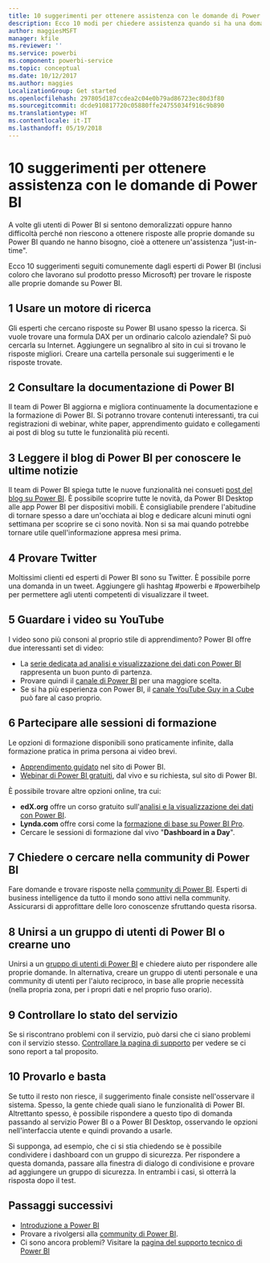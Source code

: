 ```yaml
---
title: 10 suggerimenti per ottenere assistenza con le domande di Power BI
description: Ecco 10 modi per chiedere assistenza quando si ha una domanda sul funzionamento di Power BI
author: maggiesMSFT
manager: kfile
ms.reviewer: ''
ms.service: powerbi
ms.component: powerbi-service
ms.topic: conceptual
ms.date: 10/12/2017
ms.author: maggies
LocalizationGroup: Get started
ms.openlocfilehash: 297805d187ccdea2c04e0b79ad86723ec80d3f80
ms.sourcegitcommit: dcde910817720c05880ffe24755034f916c9b890
ms.translationtype: HT
ms.contentlocale: it-IT
ms.lasthandoff: 05/19/2018
---
```

# <a name="10-tips-for-getting-help-with-your-power-bi-questions"></a>10 suggerimenti per ottenere assistenza con le domande di Power BI
A volte gli utenti di Power BI si sentono demoralizzati oppure hanno difficoltà perché non riescono a ottenere risposte alle proprie domande su Power BI quando ne hanno bisogno, cioè a ottenere un'assistenza "just-in-time". 

Ecco 10 suggerimenti seguiti comunemente dagli esperti di Power BI (inclusi coloro che lavorano sul prodotto presso Microsoft) per trovare le risposte alle proprie domande su Power BI.

## <a name="1-use-a-search-engine"></a>1 Usare un motore di ricerca
Gli esperti che cercano risposte su Power BI usano spesso la ricerca. Si vuole trovare una formula DAX per un ordinario calcolo aziendale? Si può cercarla su Internet. Aggiungere un segnalibro al sito in cui si trovano le risposte migliori. Creare una cartella personale sui suggerimenti e le risposte trovate.


## <a name="2-check-the-power-bi-documentation"></a>2 Consultare la documentazione di Power BI
Il team di Power BI aggiorna e migliora continuamente la documentazione e la formazione di Power BI. Si potranno trovare contenuti interessanti, tra cui registrazioni di webinar, white paper, apprendimento guidato e collegamenti ai post di blog su tutte le funzionalità più recenti.

## <a name="3-read-the-power-bi-blog-for-the-latest-news"></a>3 Leggere il blog di Power BI per conoscere le ultime notizie
Il team di Power BI spiega tutte le nuove funzionalità nei consueti [post del blog su Power BI](https://powerbi.microsoft.com/blog/). È possibile scoprire tutte le novità, da Power BI Desktop alle app Power BI per dispositivi mobili. È consigliabile prendere l'abitudine di tornare spesso a dare un'occhiata ai blog e dedicare alcuni minuti ogni settimana per scoprire se ci sono novità. Non si sa mai quando potrebbe tornare utile quell'informazione appresa mesi prima.

## <a name="4-try-twitter"></a>4 Provare Twitter
Moltissimi clienti ed esperti di Power BI sono su Twitter. È possibile porre una domanda in un tweet. Aggiungere gli hashtag #powerbi e #powerbihelp per permettere agli utenti competenti di visualizzare il tweet.

## <a name="5-watch-videos-on-youtube"></a>5 Guardare i video su YouTube
I video sono più consoni al proprio stile di apprendimento? Power BI offre due interessanti set di video:

* La [serie dedicata ad analisi e visualizzazione dei dati con Power BI](https://www.youtube.com/playlist?list=PL1N57mwBHtN0JFoKSR0n-tBkUJHeMP2cP) rappresenta un buon punto di partenza.
* Provare quindi il [canale di Power BI](https://www.youtube.com/user/mspowerbi/videos) per una maggiore scelta.
* Se si ha più esperienza con Power BI, il [canale YouTube Guy in a Cube](https://www.youtube.com/channel/UCFp1vaKzpfvoGai0vE5VJ0w) può fare al caso proprio.

## <a name="6-attend-training"></a>6 Partecipare alle sessioni di formazione
Le opzioni di formazione disponibili sono praticamente infinite, dalla formazione pratica in prima persona ai video brevi.

* [Apprendimento guidato](guided-learning/gettingstarted.yml?tutorial-step=1) nel sito di Power BI.
* [Webinar di Power BI gratuiti](webinars.md), dal vivo e su richiesta, sul sito di Power BI.

È possibile trovare altre opzioni online, tra cui:

* **edX.org** offre un corso gratuito sull'[analisi e la visualizzazione dei dati con Power BI](https://www.edx.org/course/analyzing-visualizing-data-power-bi-microsoft-dat207x-4).
* **Lynda.com** offre corsi come la [formazione di base su Power BI Pro](https://www.lynda.com/Power-BI-tutorials/Power-BI-Pro-Essential-Training/485820-2.html).
* Cercare le sessioni di formazione dal vivo "**Dashboard in a Day**".

## <a name="7-ask-or-search-in-the-power-bi-community"></a>7 Chiedere o cercare nella community di Power BI
Fare domande e trovare risposte nella [community di Power BI](http://community.powerbi.com). Esperti di business intelligence da tutto il mondo sono attivi nella community. Assicurarsi di approfittare delle loro conoscenze sfruttando questa risorsa.

## <a name="8-join-or-create-a-power-bi-user-group"></a>8 Unirsi a un gruppo di utenti di Power BI o crearne uno
Unirsi a un [gruppo di utenti di Power BI](https://community.powerbi.com/t5/Power-BI-User-Groups/ct-p/Groups) e chiedere aiuto per rispondere alle proprie domande. In alternativa, creare un gruppo di utenti personale e una community di utenti per l'aiuto reciproco, in base alle proprie necessità (nella propria zona, per i propri dati e nel proprio fuso orario).

## <a name="9-check-the-service-status"></a>9 Controllare lo stato del servizio
Se si riscontrano problemi con il servizio, può darsi che ci siano problemi con il servizio stesso. [Controllare la pagina di supporto](https://powerbi.microsoft.com/support/) per vedere se ci sono report a tal proposito.

## <a name="10-just-try-it"></a>10 Provarlo e basta
Se tutto il resto non riesce, il suggerimento finale consiste nell'osservare il sistema. Spesso, la gente chiede quali siano le funzionalità di Power BI. Altrettanto spesso, è possibile rispondere a questo tipo di domanda passando al servizio Power BI o a Power BI Desktop, osservando le opzioni nell'interfaccia utente e quindi provando a usarle.

Si supponga, ad esempio, che ci si stia chiedendo se è possibile condividere i dashboard con un gruppo di sicurezza. Per rispondere a questa domanda, passare alla finestra di dialogo di condivisione e provare ad aggiungere un gruppo di sicurezza. In entrambi i casi, sì otterrà la risposta dopo il test.

## <a name="next-steps"></a>Passaggi successivi
* [Introduzione a Power BI](service-get-started.md)
* Provare a rivolgersi alla [community di Power BI](http://community.powerbi.com/).
* Ci sono ancora problemi? Visitare la [pagina del supporto tecnico di Power BI](https://powerbi.microsoft.com/support/)
